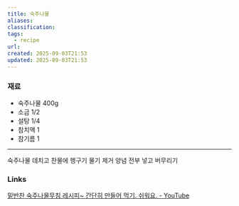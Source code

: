 ```yaml
---
title: 숙주나물
aliases:
classification:
tags:
  - recipe
url:
created: 2025-09-03T21:53
updated: 2025-09-03T21:53
---
```


### 재료

- 숙주나물 400g
- 소금 1/2
- 설탕 1/4
- 참치액 1
- 참기름 1

---

숙주나물 데치고 찬물에 헹구기
물기 제거
양념 전부 넣고 버무리기

### Links

[밑반찬 숙주나물무침 레시피\~ 간단히 만들어 먹기. 쉬워요. - YouTube](https://www.youtube.com/shorts/WJKcQNv0QIE)
